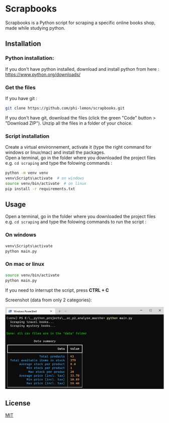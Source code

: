 # Scrapbooks

Scrapbooks is a Python script for scraping a specific online books shop, made while studying python.

## Installation

### Python installation:
If you don't have python installed, download and install python from here : https://www.python.org/downloads/

### Get the files
If you have git :
```bash
git clone https://github.com/phi-lemon/scrapbooks.git
```
If you don't have git, download the files (click the green "Code" button > "Download ZIP").
Unzip all the files in a folder of your choice.

### Script installation
Create a virtual environnement, activate it (type the right command for windows or linux/mac) and install the packages.  
Open a terminal, go in the folder where you downloaded the project files e.g. ```cd scraping``` 
and type the folowing commands :
```bash
python -m venv venv
venv\Scripts\activate  # on windows
source venv/bin/activate  # on linux
pip install -r requirements.txt
```

## Usage

Open a terminal, go in the folder where you downloaded the project files e.g. ```cd scraping```
and type the folowing commands to run the script :

### On windows

```bash
venv\Scripts\activate 
python main.py
```

### On mac or linux

```bash
source venv/bin/activate
python main.py
```

If you need to interrupt the script, press **CTRL + C**

Screenshot (data from only 2 categories):

<img src="screenshot.png" alt="Alt text" title="Optional title">

## License
[MIT](https://github.com/phi-lemon/scrapbooks/blob/main/LICENSE.md)
